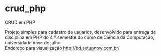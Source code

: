 # crud_php
CRUD em PHP 

Projeto simples para cadastro de usuários, desenvolvido para entrega de disciplina em PHP do 4 º semestre do curso de Ciência da Computação, universidade nove de julho.
<br>Endereço para visualização http://bd.setupnow.com.br/
